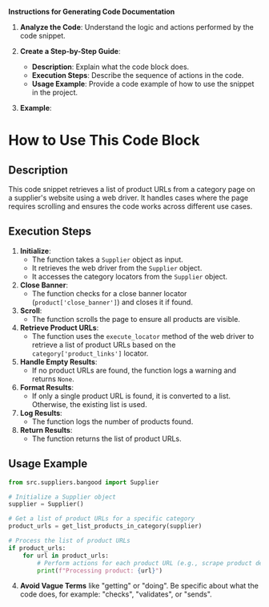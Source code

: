 **Instructions for Generating Code Documentation**

1. **Analyze the Code**: Understand the logic and actions performed by the code snippet.

2. **Create a Step-by-Step Guide**:
    - **Description**: Explain what the code block does.
    - **Execution Steps**: Describe the sequence of actions in the code.
    - **Usage Example**: Provide a code example of how to use the snippet in the project.

3. **Example**:

How to Use This Code Block
=========================================================================================

Description
-------------------------
This code snippet retrieves a list of product URLs from a category page on a supplier's website using a web driver. It handles cases where the page requires scrolling and ensures the code works across different use cases.

Execution Steps
-------------------------
1. **Initialize**: 
    - The function takes a `Supplier` object as input.
    - It retrieves the web driver from the `Supplier` object.
    - It accesses the category locators from the `Supplier` object.
2. **Close Banner**:
    - The function checks for a close banner locator (`product['close_banner']`) and closes it if found. 
3. **Scroll**:
    - The function scrolls the page to ensure all products are visible.
4. **Retrieve Product URLs**:
    - The function uses the `execute_locator` method of the web driver to retrieve a list of product URLs based on the `category['product_links']` locator.
5. **Handle Empty Results**:
    - If no product URLs are found, the function logs a warning and returns `None`.
6. **Format Results**:
    - If only a single product URL is found, it is converted to a list. Otherwise, the existing list is used.
7. **Log Results**:
    - The function logs the number of products found.
8. **Return Results**:
    - The function returns the list of product URLs.

Usage Example
-------------------------

```python
from src.suppliers.bangood import Supplier

# Initialize a Supplier object 
supplier = Supplier()

# Get a list of product URLs for a specific category
product_urls = get_list_products_in_category(supplier)

# Process the list of product URLs
if product_urls:
    for url in product_urls:
        # Perform actions for each product URL (e.g., scrape product details)
        print(f"Processing product: {url}") 
```

4. **Avoid Vague Terms** like "getting" or "doing". Be specific about what the code does, for example: "checks", "validates", or "sends".